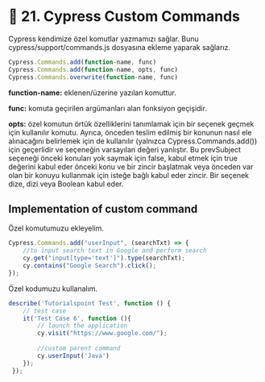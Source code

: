 # 🛃 21. Cypress Custom Commands

Cypress kendimize özel komutlar yazmamızı sağlar. Bunu cypress/support/commands.js dosyasına ekleme yaparak sağlarız.



```javascript
Cypress.Commands.add(function-name, func)
Cypress.Commands.add(function-name, opts, func)
Cypress.Commands.overwrite(function-name, func)
```

**function-name:** eklenen/üzerine yazılan komuttur.

**func:** komuta geçirilen argümanları alan fonksiyon geçişidir.

**opts:** özel komutun örtük özelliklerini tanımlamak için bir seçenek geçmek için kullanılır komutu. Ayrıca, önceden teslim edilmiş bir konunun nasıl ele alınacağını belirlemek için de kullanılır (yalnızca Cypress.Commands.add()) için geçerlidir ve seçeneğin varsayılan değeri yanlıştır. Bu prevSubject seçeneği önceki konuları yok saymak için false, kabul etmek için true değerini kabul eder önceki konu ve bir zincir başlatmak veya önceden var olan bir konuyu kullanmak için isteğe bağlı kabul eder zincir. Bir seçenek dize, dizi veya Boolean kabul eder.



## Implementation of custom command

Özel komutumuzu ekleyelim.

```javascript
Cypress.Commands.add("userInput", (searchTxt) => {
    //to input search text in Google and perform search
    cy.get("input[type='text']").type(searchTxt);
    cy.contains("Google Search").click();
});
```

Özel kodumuzu kullanalım.

```javascript
describe('Tutorialspoint Test', function () {
    // test case
    it('Test Case 6', function (){
        // launch the application
        cy.visit("https://www.google.com/");
        
        //custom parent command
        cy.userInput('Java')
    });
 });
```
